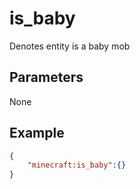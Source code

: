 
# is_baby

Denotes entity is a baby mob

## Parameters

None

## Example

````json
{
    "minecraft:is_baby":{}
}
````
